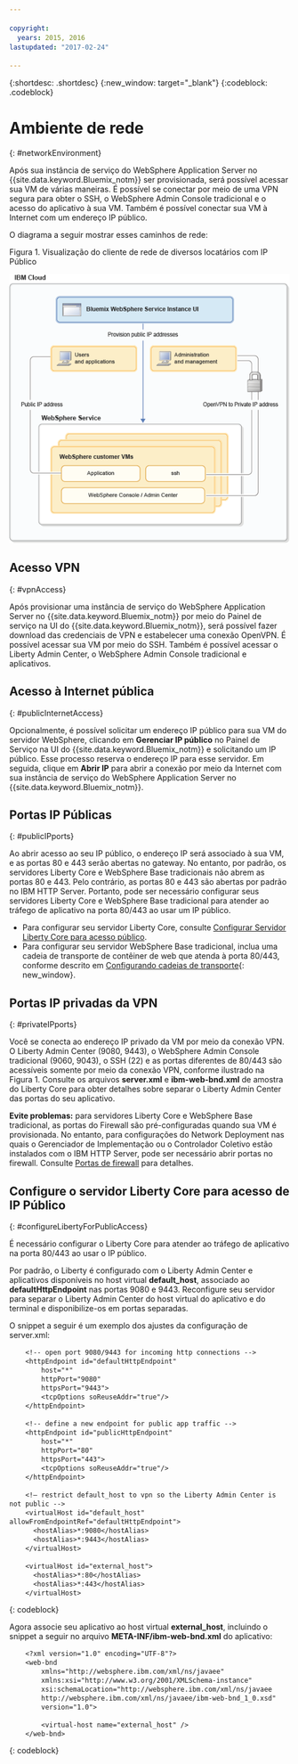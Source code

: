 ```yaml
---

copyright:
  years: 2015, 2016
lastupdated: "2017-02-24"

---
```


{:shortdesc: .shortdesc}
{:new_window: target="_blank"}
{:codeblock: .codeblock}

# Ambiente de rede
{: #networkEnvironment}

Após sua instância de serviço do WebSphere Application Server no {{site.data.keyword.Bluemix_notm}} ser provisionada, será possível acessar sua VM de várias maneiras. É possível se conectar por meio de uma VPN segura para obter o SSH, o WebSphere Admin Console tradicional e o acesso do aplicativo à sua VM. Também
é possível conectar sua VM à Internet com um endereço IP público.

O diagrama a seguir mostrar esses caminhos de rede:

Figura 1. Visualização do cliente de rede de diversos locatários com IP Público

![Figura1. Visualização do cliente de rede de diversos locatários com IP Público](images/wasaas_multi_tenantPublicIP.gif)

## Acesso VPN
{: #vpnAccess}

Após provisionar uma instância de serviço do WebSphere Application Server no {{site.data.keyword.Bluemix_notm}} por meio do Painel de serviço na UI do {{site.data.keyword.Bluemix_notm}}, será possível fazer download das credenciais de VPN e estabelecer uma conexão OpenVPN. É possível acessar sua VM por meio do SSH. Também
é possível acessar o Liberty Admin Center, o WebSphere Admin Console tradicional e aplicativos.

## Acesso à Internet pública
{: #publicInternetAccess}

Opcionalmente, é possível solicitar um endereço IP público para sua VM do servidor WebSphere, clicando em **Gerenciar IP público** no Painel de Serviço na UI do {{site.data.keyword.Bluemix_notm}} e solicitando um IP público. Esse processo reserva o endereço IP para esse servidor. Em
seguida, clique em **Abrir IP** para abrir a conexão por meio da Internet com sua instância de serviço do WebSphere Application
Server no {{site.data.keyword.Bluemix_notm}}.

## Portas IP Públicas
{: #publicIPports}

Ao abrir acesso ao seu IP público, o endereço IP será associado à sua VM, e as portas 80 e 443 serão abertas no gateway. No entanto, por padrão, os servidores Liberty Core e WebSphere Base tradicionais não abrem as portas 80 e 443. Pelo contrário, as portas 80 e 443 são abertas por padrão no IBM HTTP Server. Portanto, pode ser necessário configurar seus servidores Liberty Core e WebSphere Base tradicional para atender ao tráfego de aplicativo na porta 80/443 ao usar um IP público.
* Para configurar seu servidor Liberty Core, consulte [Configurar Servidor Liberty Core para acesso público](networkEnvironment.html#configureLibertyForPublicAccess).
* Para configurar seu servidor WebSphere Base tradicional, inclua uma cadeia de transporte de contêiner de web que atenda à porta 80/443, conforme descrito em [Configurando cadeias de transporte](http://www.ibm.com/support/knowledgecenter/SSEQTP_8.5.5//com.ibm.websphere.nd.doc/ae/trun_chain_transport.html){: new_window}.

## Portas IP privadas da VPN
{: #privateIPports}

Você se conecta ao endereço IP privado da VM por meio da conexão VPN. O Liberty Admin Center (9080, 9443), o WebSphere Admin Console tradicional (9060, 9043), o SSH (22) e as portas
diferentes de 80/443 são acessíveis somente por meio da conexão VPN, conforme ilustrado na Figura 1. Consulte os arquivos **server.xml** e **ibm-web-bnd.xml** de amostra do Liberty Core para obter detalhes sobre separar o Liberty Admin Center das portas do seu aplicativo.

**Evite problemas:** para servidores Liberty Core e WebSphere Base tradicional, as portas do Firewall são pré-configuradas quando sua VM é provisionada. No entanto, para configurações do Network Deployment nas quais o Gerenciador de Implementação ou o Controlador Coletivo estão instalados com o IBM HTTP Server, pode ser necessário abrir portas no firewall. Consulte [Portas de firewall](systemAccess.html#firewall_ports) para detalhes.

## Configure o servidor Liberty Core para acesso de IP Público
{: #configureLibertyForPublicAccess}

É necessário configurar o Liberty Core para atender ao tráfego de aplicativo na porta 80/443 ao usar o IP público.

Por padrão, o Liberty é configurado com o Liberty Admin Center e aplicativos disponíveis no host virtual **default_host**, associado ao **defaultHttpEndpoint** nas portas 9080 e 9443. Reconfigure seu servidor para separar o Liberty Admin Center do host virtual do aplicativo e do terminal e disponibilize-os em portas separadas.

O snippet a seguir é um exemplo dos ajustes da configuração de server.xml:

```    
    <!-- open port 9080/9443 for incoming http connections -->
    <httpEndpoint id="defaultHttpEndpoint"
        host="*"
        httpPort="9080"
        httpsPort="9443">
        <tcpOptions soReuseAddr="true"/>
    </httpEndpoint>

    <!-- define a new endpoint for public app traffic -->
    <httpEndpoint id="publicHttpEndpoint"
        host="*"
        httpPort="80"
        httpsPort="443">
        <tcpOptions soReuseAddr="true"/>
    </httpEndpoint>

    <!– restrict default_host to vpn so the Liberty Admin Center is not public -->
    <virtualHost id="default_host" allowFromEndpointRef="defaultHttpEndpoint">
      <hostAlias>*:9080</hostAlias>
      <hostAlias>*:9443</hostAlias>
    </virtualHost>

    <virtualHost id="external_host">
      <hostAlias>*:80</hostAlias>
      <hostAlias>*:443</hostAlias>
    </virtualHost>
```
{: codeblock}

Agora associe seu aplicativo ao host virtual **external_host**, incluindo o snippet a seguir no arquivo **META-INF/ibm-web-bnd.xml** do aplicativo:

```
    <?xml version="1.0" encoding="UTF-8"?>
    <web-bnd
        xmlns="http://websphere.ibm.com/xml/ns/javaee"
        xmlns:xsi="http://www.w3.org/2001/XMLSchema-instance"
        xsi:schemaLocation="http://websphere.ibm.com/xml/ns/javaee   
        http://websphere.ibm.com/xml/ns/javaee/ibm-web-bnd_1_0.xsd"
        version="1.0">

        <virtual-host name="external_host" />
    </web-bnd>
```
{: codeblock}
